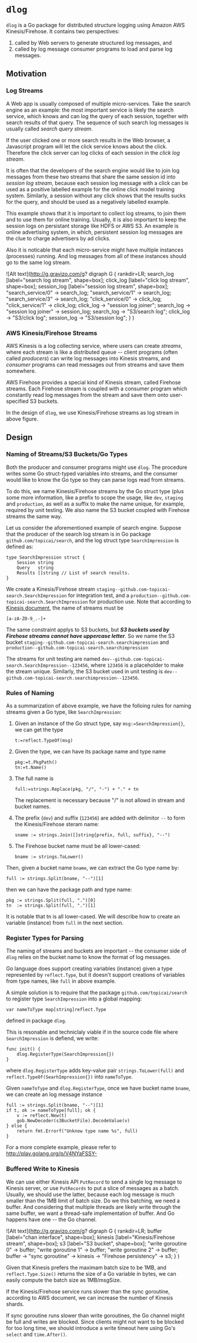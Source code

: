 # `dlog`

`dlog` is a Go package for distributed structure logging using Amazon
AWS Kinesis/Firehose.  It contains two perspectives:

1. called by Web servers to generate structured log messages, and
1. called by log message consumer programs to load and parse log
   messages.

## Motivation

### Log Streams

A Web app is usually composed of multiple micro-services. Take the
search engine as an example: the most important service is likely the
search service, which knows and can log the query of each session,
together with search results of that query.  The sequence of such
search log messages is usually called *search query stream*.

If the user clicked one or more search results in the Web browser, a
Javascript program will let the click service knows about the
click. Therefore the click server can log clicks of each session in
the *click log stream*.

It is often that the developers of the search engine would like to
join log messages from these two streams that share the same session
id into *session log stream*, because each session log message with a
click can be used as a positive labelled example for the online click
model training system.  Similarly, a session without any click shows
that the results sucks for the query, and should be used as a
negatively labelled example.

This example shows that it is important to collect log streams, to
join them and to use them for online training.  Usually, it is also
important to keep the session logs on persistant storage like HDFS or
AWS S3.  An example is online advertising system, in which, persistent
session log messages are the clue to charge advertisers by ad clicks.

Also it is noticable that each micro-service might have multiple
instances (processes) running.  And log messages from all of these
instances should go to the same log stream.

![Alt text](http://g.gravizo.com/g?
  digraph G {
  rankdir=LR;
  search_log [label="search log stream", shape=box];
  click_log [label="click log stream", shape=box];
  session_log [label="session log stream", shape=box];
  "search_service/0" -> search_log;
  "search_service/1" -> search_log;
  "search_service/3" -> search_log;
  "click_service/0" -> click_log;
  "click_service/1" -> click_log;
  click_log -> "session log joiner";
  search_log -> "session log joiner" -> session_log;
  search_log -> "S3/search log";
  click_log -> "S3/click log";
  session_log -> "S3/session log";
  }
)


### AWS Kinesis/Firehose Streams

AWS Kinesis is a log collecting service, where users can create
*streams*, where each stream is like a distributed queue -- client
programs (often called *producers*) can write log messages into
Kinesis streams, and *consumer* programs can read messages out from
streams and save them somewhere.

AWS Firehose provides a special kind of Kinesis stream, called
Firehose streams.  Each Firehose stream is coupled with a consumer
program which constantly read log messages from the stream and save
them onto user-specified S3 buckets.

In the design of `dlog`, we use Kinesis/Firehose streams as log stream
in above figure.


## Design

### Naming of Streams/S3 Buckets/Go Types

Both the producer and consumer programs might use `dlog`. The
procedure writes some Go struct-typed variables into streams, and the
consumer would like to know the Go type so they can parse logs read
from streams.

To do this, we name Kinesis/Firehose streams by the Go struct type
(plus some more information, like a prefix to scope the usage, like
`dev`, `staging` and `production`, as well as a suffix to make the
name unique, for example, required by unit testing.  We also name the
S3 bucket coupled with Firehose streams the same way.

Let us consider the aforementioned example of search engine.  Suppose
that the producer of the search log stream is in Go package
`github.com/topicai/search`, and the log struct type
`SearchImpression` is defined as:

    type SearchImpression struct {
        Session string
        Query   string
	    Results []string // List of search results.
    }


We create a Kinesis/Firehose stream
`staging--github.com-topicai-search.SearchImpression` for integration
test, and a `production--github.com-topicai-search.SearchImpression`
for production use.  Note that according to
[Kinesis document](http://docs.aws.amazon.com/kinesis/latest/APIReference/API_CreateStream.html#API_CreateStream_RequestSyntax), the name of streams must be

```
[a-zA-Z0-9_.-]+
```

The same constraint applys to S3 buckets, but ***S3 buckets used by
Firehose streams cannot have uppercase letter***.  So we name the S3
bucket `staging--github.com-topicai-search.searchimpression` and
`production--github.com-topicai-search.searchimpression`


The streams for unit testing are named
`dev--github.com-topicai-search.SearchImpression--123456`, where
`123456` is a placeholder to make the stream unique.  Similarly, the
S3 bucket used in unit testing is
`dev--github.com-topicai-search.searchimpression--123456`.


### Rules of Naming

As a summarization of above example, we have the folloing rules for
naming streams given a Go type, like `SearchImpression`:

1. Given an instance of the Go struct type, say
   `msg:=SearchImpression{}`, we can get the type
   
   ```
   t:=reflect.TypeOf(msg)
   ```

1. Given the type, we can have its package name and
   type name

   ```
   pkg:=t.PkgPath()
   tn:=t.Name()
   ```

1. The full name is

   ```
   full:=strings.Replace(pkg, "/", "-") + "." + tn
   ```

   The replacement is necessary because "/" is not allowd in stream
   and bucket names.

1. The prefix (`dev`) and suffix (`123456`) are added with delimitor
   `--` to form the Kinesis/Firehose steram name: 

   ```
   sname := strings.Join([]string{prefix, full, suffix}, "--")
   ```

1. The Firehose bucket name must be all lower-cased:

    ```
	bname := strings.ToLower()
	```


Then, given a bucket name `bname`, we can extract the Go type name by:


```
full := strings.Split(bname, "--")[1]
```

then we can have the package path and type name:

```
pkg := strings.Split(full, ".")[0]
tn  := strings.Split(full, ".")[1]
```

It is notable that tn is all lower-cased.  We will describe how to
create an variable (instance) from `full` in the next section.



### Register Types for Parsing

The naming of streams and buckets are important -- the consumer side
of `dlog` relies on the bucket name to know the format of log
messages.

Go language does support creating variables (instance) given a type
represented by `reflect.Type`, but it doesn't support creations of
variables from type names, like `full` in above example.

A simple solution is to require that the package
`github.com/topicai/search` to register type `SearchImpression` into a
global mapping:

```
var nameToType map[string]reflect.Type
```
defined in package `dlog`.

This is resonable and techniclaly viable if in the source code file
where `SearchImpression` is defiend, we write:

```
func init() {
    dlog.RegisterType(SearchImpression{})
}
```

where `dlog.RegisterType` adds key-value pair `strings.ToLower(full)`
and `reflect.TypeOf(SearhImpression{})` into `nameToType`.

Given `nameToType` and `dlog.RegisterType`, once we have bucket name
`bname`, we can create an log message instance

```
full := strings.Split(bname, "--")[1]
if t, ok := nameToType[full]; ok {
    v := reflect.New(t)
	gob.NewDecoder(s3BucketFile).DecodeValue(v)
} else {
	return fmt.Errorf("Unknow type name %s", full)
}
```

For a more complete example, please refer to http://play.golang.org/p/V4NYaFSSY-



### Buffered Write to Kinesis

We can use either Kinesis API `PutRecord` to send a single log message
to Kinesis server, or use `PutRecords` to put a slice of messages as a
batch.  Usually, we should use the latter, because each log message is
much smaller than the 1MB limit of batch size.  Do we this batching,
we need a buffer.  And considering that multiple threads are likely
write through the same buffer, we want a thread-safe implementation of
buffer.  And Go happens have one -- the Go channel.

![Alt text](http://g.gravizo.com/g?
digraph G {
rankdir=LR;
buffer [label="chan interface", shape=box];
kinesis [label="Kinesis/Firehose stream", shape=box];
s3 [label="S3 bucket", shape=box];
"write goroutine 0" -> buffer;
"write goroutine 1" -> buffer;
"write goroutine 2" -> buffer;
buffer -> "sync goroutine" -> kinesis -> "Firehose persistency" -> s3;
}
)

Given that Kinesis prefers the maximam batch size to be 1MB, and
`reflect.Type.Size()` returns the size of a Go variable in bytes, we
can easily compute the batch size as 1MB/msgSize.


If the Kinesis/Firehose service runs slower than the sync goroutine,
according to AWS document, we can increase the number of Kinesis
shards.

If sync goroutine runs slower than write goroutines, the Go channel
might be full and writes are blocked.  Since clients might not want to
be blocked for too long time, we should introduce a write timeout
here using Go's `select` and `time.After()`.

